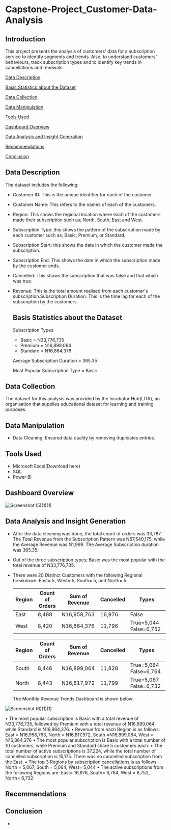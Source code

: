 # Capstone-Project_Customer-Data-Analysis

## Introduction

This project presents the analysis of customers' data for a subscription service to identify segments and trends. Also, to understand customers' behaviours, track subscription types and to identify key trends in cancellations and renewals.

[Data Description](#data-description)

[Basic Statistics about the Dataset](#basic-statistics-about-the-dataset)

[Data Collection](#data-collection)

[Data Manipulation](#data-manipulation)

[Tools Used](#tools-used)

[Dashboard Overview](#dashboard-overview)

[Data Analysis and Insight Generation ](#data-analysis-and-insight-generation)

[Recommendations](#recommendations)

[Conclusion](#conclusion)


## Data Description

The dataset includes the following:

- Customer ID: This is the unique identifier for each of the customer.
- Customer Name: This refers to the names of each of the customers.
- Region: This shows the regional location where each of the customers made their subscription such as; North, South, East and West.
- Subscription Type: this shows the pattern of the subscription made by each customer such as; Basic, Premium, or Standard.
- Subscription Start: this shows the date in which the customer made the subscription.
- Subscription End: This shows the date in which the subscription made by the customer ends.
- Cancelled: This shows the subscription that was false and that which was true.
- Revenue: This is the total amount realised from each customer's subscription.Subscription Duration: This is the time lag for each of the subscription by the customers.

  ## Basis Statistics about the Dataset
  Subscription Types
  - Basic = N33,776,735
  - Premium = N16,899,064
  - Standard = N16,864,376
    
  Average Subscription Duration = 365.35

  Most Popular Subscription Type = Basic

## Data Collection

The dataset for this analysis was provided by the Incubator Hub(LITA), an organisation that supplies educational dataset for learning and training purposes.

## Data Manipulation

- Data Cleaning: Ensured data quality by removing duplicates entries.

## Tools Used
- Microsoft Excel(Download here)
- SQL
- Power BI

## Dashboard Overview

![Screenshot (5)(1)(1)](https://github.com/user-attachments/assets/7a404d38-d570-4bf0-8303-9d718afc87d4)



## Data Analysis and Insight Generation 
- After the data cleaning was done, the total count of orders was 33,787. The Total Revenue from the Subscription Pattern was N67,540,175, while the Average Revenue was N1,999. The Average Subscription duration was 365.35. 
- Out of the three subscription types; Basic was the most popular with the total revenue of N33,776,735.
- There were 20 Distinct Customers with the following Regional breakdown:
  East= 5, West= 5, South= 5, and North= 5.

  |Region|Count of Orders|Sum of Revenue|Cancelled|Types                  |
  |------|---------------|--------------|---------|-----------------------|
  |East  | 8,488         |N16,958,763   | 16,976  |False                  |
  |West  | 8,420         |N16,864,376   | 11,796  |True=5,044  False=6,752|

  |Region|Count of Orders|Sum of Revenue|Cancelled|Types                  |
  |------|---------------|--------------|---------|-----------------------|
  |South |8,446          |N16,899,064   |11,828   |True=5,064  False=6,764|
  |North |8,443          |N16,817,972   |11,799   |True=5,067  False=6,732|
  
  

  The Monthly Revenue Trends Dashboard is shown below:


![Screenshot (6)(1)(1)](https://github.com/user-attachments/assets/e8b6be4a-171d-4b9d-9e66-6b59b8edb9b9)



•	The most popular subscription is Basic with a total revenue of N33,776,735, followed by Premium with a total revenue of N16,899,064, while Standard is N16,864,376.
•	Revenue from each Region is as follows:
East = N16,958,763,   North = N16,817,972,  South =N16,899,064,  West = N16,864,376
•	The most popular subscription is Basic with a total number of 10 customers, while Premium and Standard share 5 customers each.
•	The total number of active subscriptions is 37,224, while the total number of cancelled subscription is 15,175. There was no cancelled subscription from the East. 
•	The top 3 Regions by subscription cancellations is as follows:
North = 5,067,    South = 5,064,    West= 5,044
•	The active subscriptions from the following Regions are:
East= 16,976,  South= 6,764,   West = 6,752,  North= 6,732.



  ## Recommendations

## Conclusion
- 
